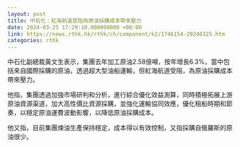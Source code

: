 ```yaml
---
layout: post
title: 中石化：紅海航道受阻為原油採購成本帶來壓力
date: 2024-03-25 17:29:10.000000000 +08:00
link: https://news.rthk.hk/rthk/ch/component/k2/1746154-20240325.htm
categories: rthk
---
```


中石化副總裁黃文生表示，集團去年加工原油2.58億噸，按年增長6.3%，當中包括來自國際採購的原油，透過超大型油船運輸，但紅海航道受阻，為原油採購成本帶來壓力。

他指，集團透過加強市場研判和分析，進行綜合優化效益測算，同時積極拓展上游原油資源渠道，加大高性價比資源採購，並強化運輸協同效應，優化租船時期和節奏，以穩定原油運費波動影響，以降低原油採購成本。

他又指，目前集團煉油生產保持穩定，成本得以有效控制，又指採購自俄羅斯的原油很少。

